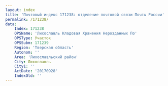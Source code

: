 ```yaml
---
layout: index
title: 'Почтовый индекс 171238: отделение почтовой связи Почты России'
permalink: /171238/
data:
    Index: 171238
    OPSName: 'Лихославль Кладовая Хранения Нерозданных По'
    OPSType: Участок
    OPSSubm: 171239
    Region: 'Тверская область'
    Autonom: ''
    Area: 'Лихославльский район'
    City: Лихославль
    City1: ''
    ActDate: '20170928'
    IndexOld: ''
---
```

